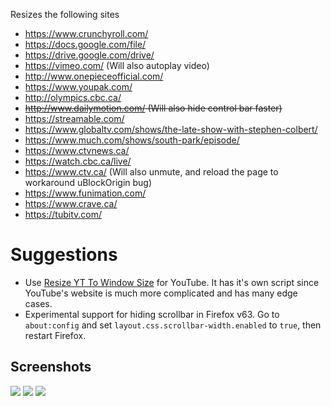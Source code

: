 Resizes the following sites

* https://www.crunchyroll.com/
* https://docs.google.com/file/
* https://drive.google.com/drive/
* https://vimeo.com/ (Will also autoplay video)
* http://www.onepieceofficial.com/
* https://www.youpak.com/
* http://olympics.cbc.ca/
* ~~http://www.dailymotion.com/ (Will also hide control bar faster)~~
* https://streamable.com/
* https://www.globaltv.com/shows/the-late-show-with-stephen-colbert/
* https://www.much.com/shows/south-park/episode/
* https://www.ctvnews.ca/
* https://watch.cbc.ca/live/
* https://www.ctv.ca/ (Will also unmute, and reload the page to workaround uBlockOrigin bug)
* https://www.funimation.com/
* https://www.crave.ca/
* https://tubitv.com/

# Suggestions
* Use [Resize YT To Window Size](https://greasyfork.org/en/scripts/811-resize-yt-to-window-size) for YouTube. It has it's own script since YouTube's website is much more complicated and has many edge cases.
* Experimental support for hiding scrollbar in Firefox v63. Go to `about:config` and set `layout.css.scrollbar-width.enabled` to `true`, then restart Firefox.

## Screenshots

![](https://i.imgur.com/bdoXOQc.png)
![](https://i.imgur.com/K7uvIhp.png)
![](https://i.imgur.com/CmxBBdj.png)
